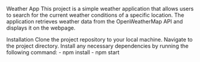 Weather App
This project is a simple weather application that allows users to search for the current weather conditions of a specific location. The application retrieves weather data from the OpenWeatherMap API and displays it on the webpage.

Installation
  Clone the project repository to your local machine.
  Navigate to the project directory.
  Install any necessary dependencies by running the following command:
    - npm install
    - npm start
